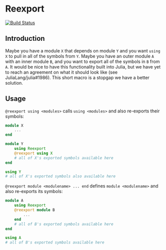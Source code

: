 # Reexport

[![Build Status](https://travis-ci.org/simonster/Reexport.jl.svg)](https://travis-ci.org/simonster/Reexport.jl)

## Introduction

Maybe you have a module `X` that depends on module `Y` and you want `using X` to pull in all of the symbols from `Y`. Maybe you have an outer module `A` with an inner module `B`, and you want to export all of the symbols in `B` from `A`. It would be nice to have this functionality built into Julia, but we have yet to reach an agreement on what it should look like (see JuliaLang/julia#1986). This short macro is a stopgap we have a better solution.

## Usage

`@reexport using <modules>` calls `using <modules>` and also re-exports their symbols:

```julia
module X
    ...
end

module Y
    using Reexport
    @reexport using X
    # all of X's exported symbols available here
end

using Y
# all of X's exported symbols also available here
```

`@reexport module <modulename> ... end` defines `module <modulename>` and also re-exports its symbols:

```julia
module A
    using Reexport
    @reexport module B
    	...
    end
    # all of B's exported symbols available here
end

using A
# all of B's exported symbols available here
```